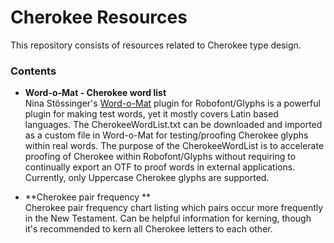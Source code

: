 # Cherokee Resources
This repository consists of resources related to Cherokee type design.

### Contents
* **Word-o-Mat - Cherokee word list**<br>
Nina Stössinger's [Word-o-Mat](https://github.com/ninastoessinger/word-o-mat) plugin for Robofont/Glyphs is a powerful plugin for making test words, yet it mostly covers Latin based languages. The CherokeeWordList.txt can be downloaded and imported as a custom file in Word-o-Mat for testing/proofing Cherokee glyphs within real words. The purpose of the CherokeeWordList is to accelerate proofing of Cherokee within Robofont/Glyphs without requiring to continually export an OTF to proof words in external  applications. Currently, only Uppercase Cherokee glyphs are supported. 

* **Cherokee pair frequency **<br>
Cherokee pair frequency chart listing which pairs occur more frequently in the New Testament. Can be helpful information for kerning, though it's recommended to kern all Cherokee letters to each other.
